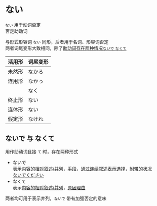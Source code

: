 # ない

`ない` 用于动词否定  
否定助动词  

与形式形容词 `ない` 同形，后者用于名词、形容词否定  
两者词尾变形大致相同，除了[助动词存在两种情况`ないで` `なくて`](#ないで%20与%20なくて) 

| 活用形 | 词尾变形 |
| --- | ---- |
| 未然形 | なかろ  |
| 连用形 | なかっ  |
|     | なく   |
| 终止形 | ない   |
| 连体形 | ない   |
| 假定形 | なけれ  |

## ないで 与 なくて

用作助动词且接 `て` 时，存在两种形式  
- ないで  
	表示[内容的相对叙述/并列](../4.particle/て、で.md#表示内容的相对叙述/并列)，[手段](../4.particle/て、で.md#提示动作进行的手段)，[通过连续叙述表示选择](../4.particle/て、で.md#表示内容的连续叙述/递进)，[附带的状况](../4.particle/て、で.md#表示附带的状况)  
	[ないでください](../9.sentence_pattern/ください.md#ください)
- なくて  
	表示[内容的相对叙述/并列](../4.particle/て、で.md#表示内容的相对叙述/并列)，[原因理由](../4.particle/て、で.md#表示原因)

两者均可用于表示并列，`ないで` 带有加强否定的意味  